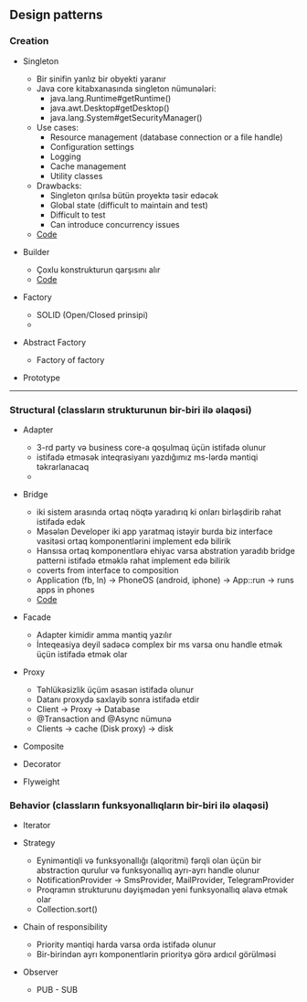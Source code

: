 ## Design patterns

### Creation
* Singleton
    * Bir sinifin yanlız bir obyekti yaranır
    * Java core kitabxanasında singleton nümunələri:
        * java.lang.Runtime#getRuntime()
        * java.awt.Desktop#getDesktop()
        * java.lang.System#getSecurityManager()
    * Use cases:
        * Resource management (database connection or a file handle)
        * Configuration settings
        * Logging
        * Cache management
        * Utility classes
    * Drawbacks:
        * Singleton qırılsa bütün proyektə təsir edəcək
        * Global state (difficult to maintain and test)
        * Difficult to test
        * Can introduce concurrency issues
    * [Code](design-patterns/src/creation/singleton)

* Builder
    * Çoxlu konstrukturun qarşısını alır
    * [Code](design-patterns/src/creation/builders)

* Factory
    * SOLID (Open/Closed prinsipi)
    *

* Abstract Factory
    * Factory of factory

* Prototype

---

### Structural  (classların strukturunun bir-biri ilə əlaqəsi)

* Adapter
    * 3-rd party və business core-a qoşulmaq üçün istifadə olunur
    * istifadə etməsək inteqrasiyanı yazdığımız ms-lərdə məntiqi təkrarlanacaq
    *

* Bridge
    * iki sistem arasında ortaq nöqtə yaradırıq ki onları birləşdirib rahat istifadə edək
    * Məsələn Developer iki app yaratmaq istəyir burda biz interface vasitəsi ortaq komponentlərini implement edə bilirik
    * Hansısa ortaq komponentlərə ehiyac varsa abstration yaradıb bridge patterni istifadə etməklə rahat implement edə bilirik
    * coverts from interface to composition
    * Application (fb, ln) -> PhoneOS (android, iphone) -> App::run -> runs apps in phones
    * [Code](design-patterns/src/structural/bridge)

* Facade
    * Adapter kimidir amma məntiq yazılır
    * İnteqeasiya deyil sadəcə complex bir ms varsa onu handle etmək üçün istifadə etmək olar

* Proxy
    * Təhlükəsizlik üçüm əsasən istifadə olunur
    * Datanı proxydə saxlayib sonra istifadə etdir
    * Client -> Proxy -> Database
    * @Transaction and @Async nümunə
    * Clients -> cache (Disk proxy) -> disk

* Composite
* Decorator
* Flyweight

### Behavior  (classların funksyonallıqların bir-biri ilə əlaqəsi)

* Iterator

* Strategy
    * Eyniməntiqli və funksyonallığı (alqoritmi) fərqli olan üçün bir abstraction qurulur və funksyonallıq ayrı-ayrı handle olunur
    * NotificationProvider -> SmsProvider, MailProvider, TelegramProvider
    * Proqramın strukturunu dəyişmədən yeni funksyonallıq əlavə etmək olar
    * Collection.sort()

* Chain of responsibility
    * Priority məntiqi harda varsa orda istifadə olunur
    * Bir-birindən ayrı komponentlərin priorityə görə ardıcıl görülməsi


* Observer
    * PUB - SUB 